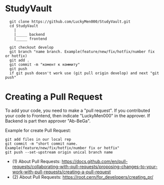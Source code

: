 # StudyVault

 ```shell
   git clone https://github.com/LuckyMen000/StudyVault.git
   cd StudyVault
     |
     |_____ backend
     |_____ frontend

   git checkout develop
   git branch "name branch. Example(feature/new/fix/hotfix/number fix or hotfix)
   git add .
   git commit -m "комент к коммиту"
   git push
   if git push doesn't work use (git pull origin develop) and next "git push"
```




# Creating a Pull Request

To add your code, you need to make a "pull request". If you contributed your code to Frontend, then indicate "LuckyMen000" in the approver. If Backend is part then approver "Ab-BeGa".

Example for create Pull Request:
```shell
git add files in our local rep
git commit -m "short commit name. Example(feature/new/fix/hotfix/number fix or hotfix"
git push --set-upstream origin unical branch name 
```

+ (1) About Pull Requests: https://docs.github.com/en/pull-requests/collaborating-with-pull-requests/proposing-changes-to-your-work-with-pull-requests/creating-a-pull-request
+ (2) About Pull Requests: https://root.cern/for_developers/creating_pr/
